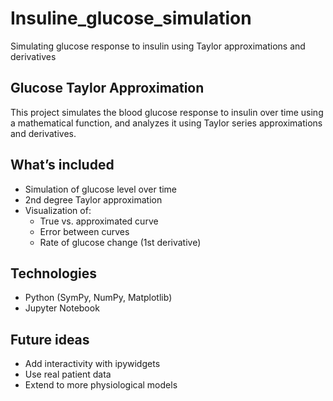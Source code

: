 # Insuline_glucose_simulation
Simulating glucose response to insulin using Taylor approximations and derivatives

## Glucose Taylor Approximation

This project simulates the blood glucose response to insulin over time using a mathematical function, and analyzes it using Taylor series approximations and derivatives.

## What’s included

- Simulation of glucose level over time
- 2nd degree Taylor approximation
- Visualization of:
  - True vs. approximated curve
  - Error between curves
  - Rate of glucose change (1st derivative)

## Technologies

- Python (SymPy, NumPy, Matplotlib)
- Jupyter Notebook

## Future ideas

- Add interactivity with ipywidgets
- Use real patient data 
- Extend to more physiological models
